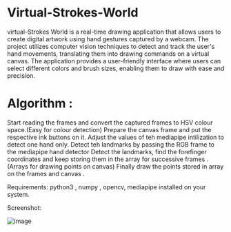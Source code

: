 # Virtual-Strokes-World

virtual-Strokes World is a real-time drawing application that allows users
to create digital artwork using hand gestures captured by a webcam. The
project utilizes computer vision techniques to detect and track the user's
hand movements, translating them into drawing commands on a virtual
canvas. The application provides a user-friendly interface where users can
select different colors and brush sizes, enabling them to draw with ease and
precision.

# Algorithm :
Start reading the frames and convert the captured frames to HSV colour space.(Easy for colour detection) Prepare the canvas frame and put the respective ink buttons on it. Adjust the values of teh mediapipe intilization to detect one hand only. Detect teh landmarks by passing the RGB frame to the mediapipe hand detector Detect the landmarks, find the forefinger coordinates and keep storing them in the array for successive frames .(Arrays for drawing points on canvas) Finally draw the points stored in array on the frames and canvas .

Requirements: python3 , numpy , opencv, mediapipe installed on your system.

Screenshot:

![image](https://github.com/user-attachments/assets/269d903a-f680-4b4a-9517-206d5b4b25e0)

